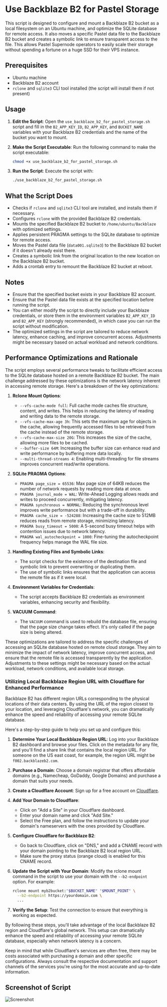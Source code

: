 # Use Backblaze B2 for Pastel Storage

This script is designed to configure and mount a Backblaze B2 bucket as a local filesystem on an Ubuntu machine, and optimize the SQLite database for remote access. It also moves a specific Pastel data file to the Backblaze B2 bucket and creates a symbolic link to ensure transparent access to the file. This allows Pastel Supernode operators to easily scale their storage without spending a fortune on a huge SSD for their VPS instance.



## Prerequisites

- Ubuntu machine
- Backblaze B2 account
- `rclone` and `sqlite3` CLI tool installed (the script will install them if not present)

## Usage

1. **Edit the Script**: Open the `use_backblaze_b2_for_pastel_storage.sh` script and fill in the `B2_APP_KEY_ID`, `B2_APP_KEY`, and `BUCKET_NAME` variables with your Backblaze B2 credentials and the name of the bucket you want to mount.

2. **Make the Script Executable**: Run the following command to make the script executable:

   ```bash
   chmod +x use_backblaze_b2_for_pastel_storage.sh
   ```

3. **Run the Script**: Execute the script with:

   ```bash
   ./use_backblaze_b2_for_pastel_storage.sh
   ```

## What the Script Does

- Checks if `rclone` and `sqlite3` CLI tool are installed, and installs them if necessary.
- Configures `rclone` with the provided Backblaze B2 credentials.
- Mounts the specified Backblaze B2 bucket to `/home/ubuntu/Backblaze` with optimized settings.
- Applies persistent PRAGMA settings to the SQLite database to optimize for remote access.
- Moves the Pastel data file (`data001.sqlite3`) to the Backblaze B2 bucket if it doesn't already exist there.
- Creates a symbolic link from the original location to the new location on the Backblaze B2 bucket.
- Adds a crontab entry to remount the Backblaze B2 bucket at reboot.

## Notes

- Ensure that the specified bucket exists in your Backblaze B2 account.
- Ensure that the Pastel data file exists at the specified location before running the script.
- You can either modify the script to directly include your Backblaze credentials, or store them in the environment variables `B2_APP_KEY_ID` and `B2_APP_KEY` (strongly recommended), in which case you can run the script without modification.
- The optimized settings in the script are tailored to reduce network latency, enhance caching, and improve concurrent access. Adjustments might be necessary based on actual workload and network conditions.

## Performance Optimizations and Rationale

The script employs several performance tweaks to facilitate efficient access to the SQLite database hosted on a remote Backblaze B2 bucket. The main challenge addressed by these optimizations is the network latency inherent in accessing remote storage. Here's a breakdown of the key optimizations:

1. **Rclone Mount Options**:
   - `--vfs-cache-mode full`: Full cache mode caches file structure, content, and writes. This helps in reducing the latency of reading and writing data to the remote storage.
   - `--vfs-cache-max-age 3h`: This sets the maximum age for objects in the cache, allowing frequently accessed files to be retrieved from the cache instead of the remote storage.
   - `--vfs-cache-max-size 20G`: This increases the size of the cache, allowing more files to be cached.
   - `--buffer-size 64M`: Increasing the buffer size can enhance read and write performance by buffering more data locally.
   - `--multi-thread-streams 4`: Enabling multi-threading for file streams improves concurrent read/write operations.

2. **SQLite PRAGMA Options**:
   - `PRAGMA page_size = 65536`: Max page size of 64KB reduces the number of network requests by reading more data at once.
   - `PRAGMA journal_mode = WAL`: Write-Ahead Logging allows reads and writes to proceed concurrently, mitigating latency.
   - `PRAGMA synchronous = NORMAL`: Reducing the synchronous level improves write performance but with a trade-off in durability.
   - `PRAGMA cache_size = -524288`: Increasing the cache size to 512MB reduces reads from remote storage, minimizing latency.
   - `PRAGMA busy_timeout = 5000`: A 5-second busy timeout helps with contention issues due to network latency.
   - `PRAGMA wal_autocheckpoint = 1000`: Fine-tuning the autocheckpoint frequency helps manage the WAL file size.

3. **Handling Existing Files and Symbolic Links**:
   - The script checks for the existence of the destination file and symbolic link to prevent overwriting or duplicating them.
   - The use of symbolic links ensures that the application can access the remote file as if it were local.

4. **Environment Variables for Credentials**:
   - The script accepts Backblaze B2 credentials as environment variables, enhancing security and flexibility.

5. **VACUUM Command**:
   - The `VACUUM` command is used to rebuild the database file, ensuring that the page size change takes effect. It's only called if the page size is being altered.

These optimizations are tailored to address the specific challenges of accessing an SQLite database hosted on remote cloud storage. They aim to minimize the impact of network latency, improve concurrent access, and ensure that the remote file is accessed transparently by the application. Adjustments to these settings might be necessary based on the actual workload, network conditions, and available local storage.

### Utilizing Local Backblaze Region URL with Cloudflare for Enhanced Performance

Backblaze B2 has different region URLs corresponding to the physical locations of their data centers. By using the URL of the region closest to your location, and leveraging Cloudflare's network, you can dramatically enhance the speed and reliability of accessing your remote SQLite database.

Here's a step-by-step guide to help you set up and configure this:

1. **Determine Your Local Backblaze Region URL**: Log into your Backblaze B2 dashboard and browse your files. Click on the metadata for any file, and you'll find a share link that contains the local region URL. For someone on the US east coast, for example, the region URL might be `f002.backblazeb2.com`.

2. **Purchase a Domain**: Choose a domain registrar that offers affordable domains (e.g., Namecheap, GoDaddy, Google Domains) and purchase a domain that suits your needs.

3. **Create a Cloudflare Account**: Sign up for a free account on [Cloudflare](https://www.cloudflare.com/).

4. **Add Your Domain to Cloudflare**: 
   - Click on "Add a Site" in your Cloudflare dashboard.
   - Enter your domain name and click "Add Site."
   - Select the Free plan, and follow the instructions to update your domain's nameservers with the ones provided by Cloudflare.

5. **Configure Cloudflare for Backblaze B2**: 
   - Go back to Cloudflare, click on "DNS," and add a CNAME record with your domain pointing to the Backblaze B2 local region URL.
   - Make sure the proxy status (orange cloud) is enabled for this CNAME record.

6. **Update the Script with Your Domain**: Modify the rclone mount command in the script to use your domain with the `--b2-endpoint` option. For example:

   ```bash
   rclone mount myb2bucket:"$BUCKET_NAME" "$MOUNT_POINT" \
     --b2-endpoint https://yourdomain.com \
     ...
   ```

7. **Verify the Setup**: Test the connection to ensure that everything is working as expected.

By following these steps, you'll take advantage of the local Backblaze B2 region and Cloudflare's global network. This setup can dramatically enhance the speed and reliability of accessing your remote SQLite database, especially when network latency is a concern.

Keep in mind that while Cloudflare's services are often free, there may be costs associated with purchasing a domain and other specific configurations. Always consult the respective documentation and support channels of the services you're using for the most accurate and up-to-date information.

## Screenshot of Script

![Screenshot](screenshot.svg)
